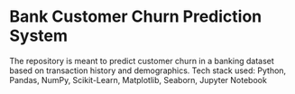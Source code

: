 # Bank Customer Churn Prediction System
The repository is meant to predict customer churn in a banking dataset based on transaction history and demographics.
Tech stack used: Python, Pandas, NumPy, Scikit-Learn, Matplotlib, Seaborn, Jupyter Notebook
